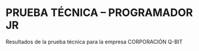 # PRUEBA TÉCNICA – PROGRAMADOR JR
Resultados de la prueba técnica para la empresa CORPORACIÓN Q-BIT
